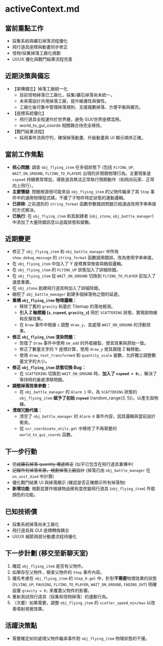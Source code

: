 # activeContext.md

## 當前重點工作
- 採集系統與礦石掉落流程優化
- 飛行道具座標與動畫同步修正
- 怪物/採集掉落工廠化規劃
- UI/UX 優化與戰鬥結果流程完善

## 近期決策與備忘
- 【架構備忘】掉落工廠統一化
  - 目前怪物掉落已工廠化，採集/礦石掉落尚未統一。
  - 未來需設計共用掉落工廠，提升維護性與彈性。
  - 工廠化後可集中管理掉落規則、支援複數掉落、方便平衡與擴充。
- 【座標系統優化】
  - 飛行道具全程運作於世界層，避免 GUI/世界座標混用。
  - world_to_gui_coords 相關耦合待完全移除。
- 【戰鬥結果流程】
  - 採用事件流與佇列，確保掉落動畫、升級動畫與 UI 顯示順序正確。

## 當前工作焦點

- **核心問題**: 調查 `obj_flying_item` 在多個狀態下 (包括 `FLYING_UP`, `WAIT_ON_GROUND`, `FLYING_TO_PLAYER`) 出現的非預期物理行為。主要現象是 `vspeed` 持續異常增加，導致道具無法正常執行預期動作（如飛向玩家、正常向上飛行）。
- **主要懷疑**: 問題根源很可能來自 `obj_flying_item` 的父物件繼承了其 `Step` 事件中的通用物理程式碼，干擾了子物件特定狀態的運動邏輯。
- **已排除**: 之前遇到的 `string_format` 函數參數錯誤問題已經通過改用字串串接的方式解決。
- **已執行**: 在 `obj_flying_item` 和其創建者 (`obj_stone`, `obj_battle_manager`) 中添加了大量除錯訊息以追蹤狀態和變數。

## 近期變更

- 修正了 `obj_flying_item` 和 `obj_battle_manager` 中所有 `show_debug_message` 的 `string_format` 函數調用錯誤，改為使用字串串接。
- 在 `obj_flying_item` 中加入了 Y 座標異常檢查與銷毀邏輯。
- 在 `obj_flying_item` 的 `FLYING_UP` 狀態加入了詳細除錯。
- 在 `obj_flying_item` 從 `WAIT_ON_GROUND` 切換到 `FLYING_TO_PLAYER` 前加入了速度重置。
- 在 `obj_stone` 創建飛行道具時加入了詳細除錯。
- 縮短了 `obj_battle_manager` 創建多個掉落物之間的延遲。
- **重構 `obj_flying_item` 物理邏輯：**
  - 移除了舊的 `gravity` 和基於 Tilemap 的落地檢測。
  - **引入 Z 軸模擬 (`z`, `zspeed`, `gravity_z`)** 用於 `SCATTERING` 狀態，實現拋物線和反彈效果。
  - 在 `Draw` 事件中根據 `z` 調整 `draw_y`，並處理 `WAIT_ON_GROUND` 的浮動效果。
- **修正 `obj_flying_item` 渲染問題：**
  - 恢復了 `Draw` 事件中使用 `bm_add` 的外框繪製，使其效果與原始一致。
  - 修正了數量文字的 Y 座標計算，使用 `draw_y` 使其跟隨 Z 軸移動。
  - 使用 `draw_text_transformed` 和 `quantity_scale` 變數，允許獨立調整數量文字的大小。
- **修正 `obj_flying_item` 狀態切換 Bug：**
  - 在 `SCATTERING` 切換到 `WAIT_ON_GROUND` 時，**加入了 `vspeed = 0;`**，解決了等待時的垂直漂移問題。
- **調整掉落效果參數：**
  - 在 `obj_battle_manager` 的 `Alarm 1` 中，為 `SCATTERING` 狀態的 `obj_flying_item` **賦予了初始 `zspeed`** (random_range(3, 5))，以產生拋物線。
- **清理冗餘代碼：**
  - 清空了 `obj_battle_manager` 的 `Alarm 0` 事件內容，因其邏輯與當前設計衝突。
  - 從 `scr_coordinate_utils.gml` 中移除了不再需要的 `world_to_gui_coords` 函數。

## 下一步行動
- ~~完成礦石掉落 quantity 傳遞修正~~ (似乎已包含在飛行道具重構中)
- ~~記錄所有掉落來源，規劃掉落工廠設計~~ (掉落已由 `obj_battle_manager` 在 `on_unit_died` 中計算)
- 優化戰鬥結果 UI 與掉落顯示 (確認是否正確顯示所有掉落物)
- **新增功能**: 規劃並實作根據物品稀有度改變飛行道具 (`obj_flying_item`) 外框顏色的功能。

## 已知技術債
- 採集系統掉落尚未工廠化
- 飛行道具與 GUI 座標轉換耦合
- UI/UX 細節與部分動畫流程待優化

## 下一步計劃 (移交至新聊天室)

1.  確認 `obj_flying_item` 是否有父物件。
2.  如果存在父物件，檢查父物件的 `Step` 事件內容。
3.  優先考慮在 `obj_flying_item` 的 `Step_0.gml` 中，針對**不需要**物理效果的狀態 (`FLYING_UP`, `PAUSING`, `FLYING_TO_PLAYER`, `WAIT_ON_GROUND`, `FADING_OUT`) 明確設置 `gravity = 0;` 來覆蓋父物件的影響。
4.  重新測試飛行道具（採集和怪物掉落）的運動行為。
5.  （次要）如果需要，調整 `obj_flying_item` 的 `scatter_speed_min/max` 以改善噴射視覺效果。

## 活躍決策點

- 需要確定如何處理父物件繼承事件對 `obj_flying_item` 物理狀態的干擾。 